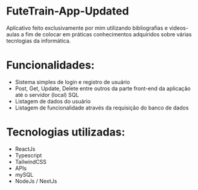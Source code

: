 # FuteTrain-App-Updated
Aplicativo feito exclusivamente por mim utilizando bibliografias e videos-aulas a fim de colocar em práticas conhecimentos adquiridos sobre várias tecnlogias da informática.

# Funcionalidades:
- Sistema simples de login e registro de usuário
- Post, Get, Update, Delete entre outros da parte front-end da aplicação até o servidor (local) SQL
- Listagem de dados do usuário
- Listagem de funcionalidade através da requisição do banco de dados


# Tecnologias utilizadas:
- ReactJs
- Typescript
- TailwindCSS
- APIs
- mySQL
- NodeJs / NextJs
